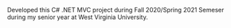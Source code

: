 Developed this C# .NET MVC project during Fall 2020/Spring 2021 Semeser during my senior year at West Virginia University.
